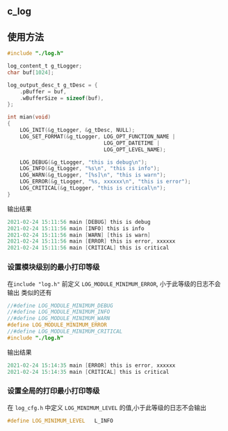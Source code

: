 ## c_log
## 使用方法

```C
#include "./log.h"

log_content_t g_tLogger;
char buf[1024];

log_output_desc_t g_tDesc = {
    .pBuffer = buf,
    .wBufferSize = sizeof(buf),
};

int mian(void)
{
    LOG_INIT(&g_tLogger, &g_tDesc, NULL);
    LOG_SET_FORMAT(&g_tLogger, LOG_OPT_FUNCTION_NAME |
                               LOG_OPT_DATETIME |
                               LOG_OPT_LEVEL_NAME);

    LOG_DEBUG(&g_tLogger, "this is debug\n");
    LOG_INFO(&g_tLogger, "%s\n", "this is info");
    LOG_WARN(&g_tLogger, "[%s]\n", "this is warn");
    LOG_ERROR(&g_tLogger, "%s, xxxxxx\n", "this is error");
    LOG_CRITICAL(&g_tLogger, "this is critical\n");
}
```

输出结果

```C
2021-02-24 15:11:56 main [DEBUG] this is debug
2021-02-24 15:11:56 main [INFO] this is info
2021-02-24 15:11:56 main [WARN] [this is warn]
2021-02-24 15:11:56 main [ERROR] this is error, xxxxxx
2021-02-24 15:11:56 main [CRITICAL] this is critical
```

### 设置模块级别的最小打印等级

在`include "log.h"` 前定义 `LOG_MODULE_MINIMUM_ERROR`, 小于此等级的日志不会输出
类似的还有

```c
//#define LOG_MODULE_MINIMUM_DEBUG
//#define LOG_MODULE_MINIMUM_INFO
//#define LOG_MODULE_MINIMUM_WARN
#define LOG_MODULE_MINIMUM_ERROR
//#define LOG_MODULE_MINIMUM_CRITICAL
#include "./log.h"
```

输出结果

```c
2021-02-24 15:14:35 main [ERROR] this is error, xxxxxx
2021-02-24 15:14:35 main [CRITICAL] this is critical
```

### 设置全局的打印最小打印等级

在 `log_cfg.h` 中定义 `LOG_MINIMUM_LEVEL` 的值,小于此等级的日志不会输出

```c
#define LOG_MINIMUM_LEVEL   L_INFO
```
